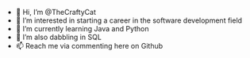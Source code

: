 - 👋 Hi, I’m @TheCraftyCat
- 👀 I’m interested in starting a career in the software development field
- 🌱 I’m currently learning Java and Python
- 💞️ I’m also dabbling in SQL
- 📫 Reach me via commenting here on Github

<!---
TheCraftyCat/TheCraftyCat is a ✨ special ✨ repository because its `README.md` (this file) appears on your GitHub profile.
You can click the Preview link to take a look at your changes.
--->
